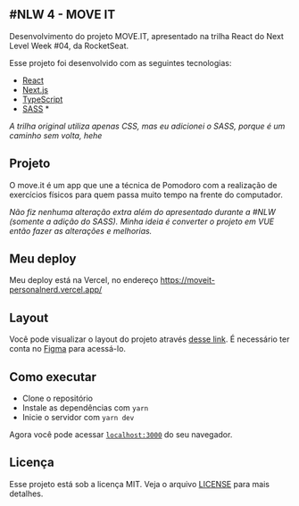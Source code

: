 ## #NLW 4 - MOVE IT

Desenvolvimento do projeto MOVE.IT, apresentado na trilha React do Next Level Week #04, da RocketSeat.

Esse projeto foi desenvolvido com as seguintes tecnologias:

- [React](https://reactjs.org)
- [Next.js](https://nextjs.org/)
- [TypeScript](https://www.typescriptlang.org/)
- [SASS](https://www.sass-lang.com/) *

_A trilha original utiliza apenas CSS, mas eu adicionei o SASS, porque é um caminho sem volta, hehe_

## Projeto

O move.it é um app que une a técnica de Pomodoro com a realização de exercícios físicos para quem passa muito tempo na frente do computador.

_Não fiz nenhuma alteração extra além do apresentado durante a #NLW (somente a adição do SASS). Minha ideia é converter o projeto em VUE então fazer as alterações e melhorias._

## Meu deploy

Meu deploy está na Vercel, no endereço https://moveit-personalnerd.vercel.app/

## Layout

Você pode visualizar o layout do projeto através [desse link](https://www.figma.com/file/ge20pu3ofMOKoliUyKx1Nl/Move.it-1.0). É necessário ter conta no [Figma](http://figma.com/) para acessá-lo.

## Como executar

- Clone o repositório
- Instale as dependências com `yarn`
- Inicie o servidor com `yarn dev`

Agora você pode acessar [`localhost:3000`](http://localhost:3000) do seu navegador.

## Licença

Esse projeto está sob a licença MIT. Veja o arquivo [LICENSE](LICENSE.md) para mais detalhes.
